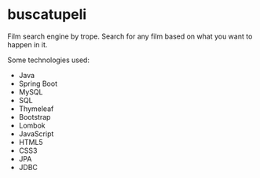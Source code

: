 # buscatupeli
Film search engine by trope. 
Search for any film based on what you want to happen in it.

Some technologies used:
- Java
- Spring Boot
- MySQL
- SQL
- Thymeleaf
- Bootstrap
- Lombok
- JavaScript
- HTML5
- CSS3
- JPA
- JDBC
